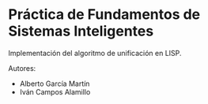 # Práctica de Fundamentos de Sistemas Inteligentes
Implementación del algoritmo de unificación en LISP.

Autores:
- Alberto García Martín
- Iván Campos Alamillo
